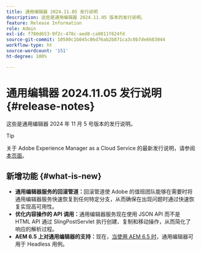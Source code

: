 ```yaml
---
title: 通用编辑器 2024.11.05 发行说明
description: 这些是通用编辑器 2024.11.05 版本的发行说明。
feature: Release Information
role: Admin
exl-id: f780d653-9f2c-478c-aed8-ca8011f624fd
source-git-commit: 10580c1b045c86d76ab2b871ca3c0b7de6683044
workflow-type: ht
source-wordcount: '151'
ht-degree: 100%

---
```


# 通用编辑器 2024.11.05 发行说明 {#release-notes}

这些是通用编辑器 2024 年 11 月 5 号版本的发行说明。

>[!TIP]
>
>关于 Adobe Experience Manager as a Cloud Service 的最新发行说明，请参阅[本页面](/help/release-notes/release-notes-cloud/release-notes-current.md)。

## 新增功能 {#what-is-new}

* **通用编辑器服务的回滚管道：**&#x200B;回滚管道使 Adobe 的值班团队能够在需要时将通用编辑器服务快速恢复到任何特定分支，从而确保在出现问题时通过快速恢复实现高可用性。
* **优化内容操作的 API 调用：**&#x200B;通用编辑器服务现在使用 JSON API 而不是 HTML API 通过 SlingPostServlet 执行创建、复制和移动操作，从而简化了响应的解析过程。
* **AEM 6.5 上对通用编辑器的支持：**&#x200B;现在，[当使用 AEM 6.5 时](https://experienceleague.adobe.com/zh-hans/docs/experience-manager-65/content/implementing/developing/Headless/universal-editor/introduction)，通用编辑器可用于 Headless 用例。
